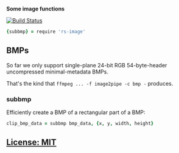 **Some image functions**

[![Build Status](https://secure.travis-ci.org/ReclaimSoftware/rs-image.png)](http://travis-ci.org/ReclaimSoftware/rs-image)


```coffee
{subbmp} = require 'rs-image'
```


## BMPs

So far we only support single-plane 24-bit RGB 54-byte-header uncompressed minimal-metadata BMPs.

That's the kind that `ffmpeg ... -f image2pipe -c bmp -` produces.

### subbmp

Efficiently create a BMP of a rectangular part of a BMP:

```coffee
clip_bmp_data = subbmp bmp_data, {x, y, width, height}
```


## [License: MIT](LICENSE.txt)
